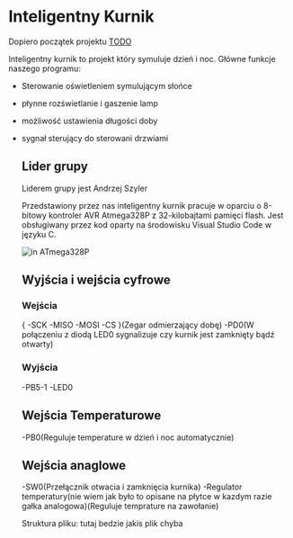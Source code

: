 # Inteligentny Kurnik

Dopiero początek projektu [TODO](./todo.md)

Inteligentny kurnik to projekt który symuluje dzień i noc. Główne funkcje naszego programu:
- Sterowanie oświetleniem symulującym słońce
- płynne rozświetlanie i gaszenie lamp
- możliwość ustawienia długości doby 
- sygnał sterujący do sterowani drzwiami
  
  ## Lider grupy
    Liderem grupy jest Andrzej Szyler 
  
   Przedstawiony przez nas inteligentny kurnik pracuje w oparciu o 8-bitowy kontroler AVR Atmega328P z 32-kilobajtami pamięci flash.
  Jest obsługiwany przez kod oparty na środowisku Visual Studio Code w języku C.
  
    ![in](./image/ddd.jpg)
    ATmega328P

  
    ## Wyjścia i wejścia cyfrowe

    ### Wejścia
    {
    -SCK
    -MISO
    -MOSI
    -CS
    }(Zegar odmierzający dobę)
    -PD0(W połączeniu z diodą LED0 sygnalizuje czy kurnik jest zamknięty bądź otwarty)

    ### Wyjścia
    -PB5-1
    -LED0

    ## Wejścia Temperaturowe
    -PB0(Reguluje temperature w dzień i noc automatycznie)

    ## Wejścia anaglowe
   -SW0(Przełącznik otwacia i zamknięcia kurnika)
   -Regulator temperatury(nie wiem jak było to opisane na płytce w kazdym razie gałka analogowa)(Reguluje temprature na zawołanie)

    Struktura pliku: tutaj bedzie jakis plik chyba 
